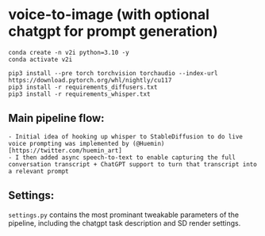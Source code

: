 # voice-to-image (with optional chatgpt for prompt generation)

```
conda create -n v2i python=3.10 -y
conda activate v2i
```

```
pip3 install --pre torch torchvision torchaudio --index-url https://download.pytorch.org/whl/nightly/cu117
pip3 install -r requirements_diffusers.txt
pip3 install -r requirements_whisper.txt
```

## Main pipeline flow:
	- Initial idea of hooking up whisper to StableDiffusion to do live voice prompting was implemented by (@Huemin)[https://twitter.com/huemin_art]
	- I then added async speech-to-text to enable capturing the full conversation transcript + ChatGPT support to turn that transcript into a relevant prompt
	
## Settings:
`settings.py` contains the most prominant tweakable parameters of the pipeline, including the chatgpt task description and SD render settings.

